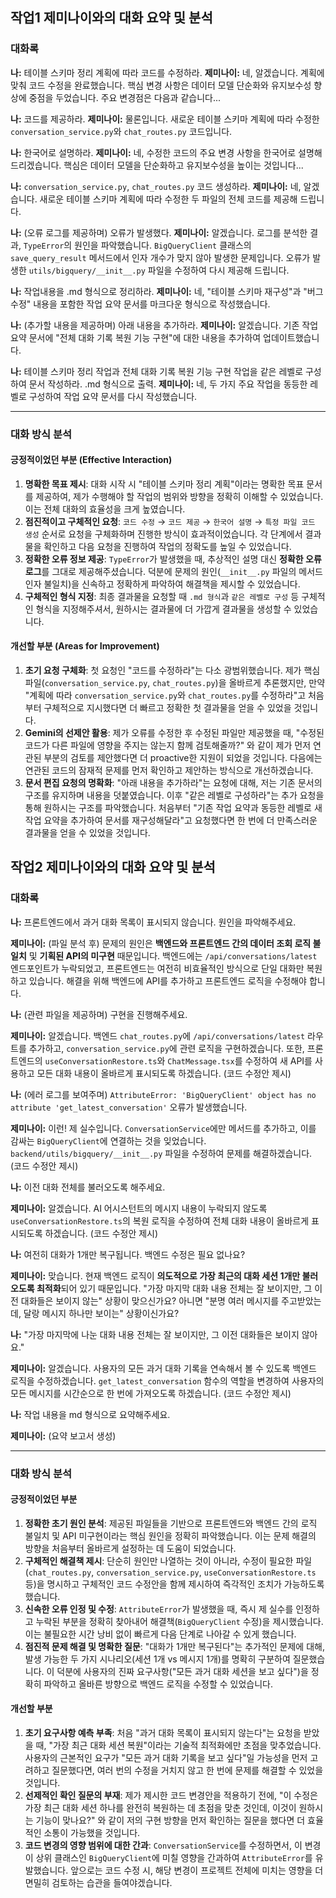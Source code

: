 ## 작업1 제미나이와의 대화 요약 및 분석

### 대화록

**나:** 테이블 스키마 정리 계획에 따라 코드를 수정하라.
**제미나이:** 네, 알겠습니다. 계획에 맞춰 코드 수정을 완료했습니다. 핵심 변경 사항은 데이터 모델 단순화와 유지보수성 향상에 중점을 두었습니다. 주요 변경점은 다음과 같습니다...

**나:** 코드를 제공하라.
**제미나이:** 물론입니다. 새로운 테이블 스키마 계획에 따라 수정한 `conversation_service.py`와 `chat_routes.py` 코드입니다.

**나:** 한국어로 설명하라.
**제미나이:** 네, 수정한 코드의 주요 변경 사항을 한국어로 설명해 드리겠습니다. 핵심은 데이터 모델을 단순화하고 유지보수성을 높이는 것입니다...

**나:** `conversation_service.py`, `chat_routes.py` 코드 생성하라.
**제미나이:** 네, 알겠습니다. 새로운 테이블 스키마 계획에 따라 수정한 두 파일의 전체 코드를 제공해 드립니다.

**나:** (오류 로그를 제공하며) 오류가 발생했다.
**제미나이:** 알겠습니다. 로그를 분석한 결과, `TypeError`의 원인을 파악했습니다. `BigQueryClient` 클래스의 `save_query_result` 메서드에서 인자 개수가 맞지 않아 발생한 문제입니다. 오류가 발생한 `utils/bigquery/__init__.py` 파일을 수정하여 다시 제공해 드립니다.

**나:** 작업내용을 .md 형식으로 정리하라.
**제미나이:** 네, "테이블 스키마 재구성"과 "버그 수정" 내용을 포함한 작업 요약 문서를 마크다운 형식으로 작성했습니다.

**나:** (추가할 내용을 제공하며) 아래 내용을 추가하라.
**제미나이:** 알겠습니다. 기존 작업 요약 문서에 "전체 대화 기록 복원 기능 구현"에 대한 내용을 추가하여 업데이트했습니다.

**나:** 테이블 스키마 정리 작업과 전체 대화 기록 복원 기능 구현 작업을 같은 레벨로 구성하여 문서 작성하라. .md 형식으로 출력.
**제미나이:** 네, 두 가지 주요 작업을 동등한 레벨로 구성하여 작업 요약 문서를 다시 작성했습니다.

---

### 대화 방식 분석

#### 긍정적이었던 부분 (Effective Interaction)

1.  **명확한 목표 제시**: 대화 시작 시 "테이블 스키마 정리 계획"이라는 명확한 목표 문서를 제공하여, 제가 수행해야 할 작업의 범위와 방향을 정확히 이해할 수 있었습니다. 이는 전체 대화의 효율성을 크게 높였습니다.
2.  **점진적이고 구체적인 요청**: `코드 수정` → `코드 제공` → `한국어 설명` → `특정 파일 코드 생성` 순서로 요청을 구체화하며 진행한 방식이 효과적이었습니다. 각 단계에서 결과물을 확인하고 다음 요청을 진행하여 작업의 정확도를 높일 수 있었습니다.
3.  **정확한 오류 정보 제공**: `TypeError`가 발생했을 때, 추상적인 설명 대신 **정확한 오류 로그**를 그대로 제공해주셨습니다. 덕분에 문제의 원인(`__init__.py` 파일의 메서드 인자 불일치)을 신속하고 정확하게 파악하여 해결책을 제시할 수 있었습니다.
4.  **구체적인 형식 지정**: 최종 결과물을 요청할 때 `.md 형식`과 `같은 레벨로 구성` 등 구체적인 형식을 지정해주셔서, 원하시는 결과물에 더 가깝게 결과물을 생성할 수 있었습니다.

#### 개선할 부분 (Areas for Improvement)

1.  **초기 요청 구체화**: 첫 요청인 "코드를 수정하라"는 다소 광범위했습니다. 제가 핵심 파일(`conversation_service.py`, `chat_routes.py`)을 올바르게 추론했지만, 만약 "계획에 따라 `conversation_service.py`와 `chat_routes.py`를 수정하라"고 처음부터 구체적으로 지시했다면 더 빠르고 정확한 첫 결과물을 얻을 수 있었을 것입니다.
2.  **Gemini의 선제안 활용**: 제가 오류를 수정한 후 수정된 파일만 제공했을 때, "수정된 코드가 다른 파일에 영향을 주지는 않는지 함께 검토해줄까?" 와 같이 제가 먼저 연관된 부분의 검토를 제안했다면 더 proactive한 지원이 되었을 것입니다. 다음에는 연관된 코드의 잠재적 문제를 먼저 확인하고 제안하는 방식으로 개선하겠습니다.
3.  **문서 편집 요청의 명확화**: "아래 내용을 추가하라"는 요청에 대해, 저는 기존 문서의 구조를 유지하며 내용을 덧붙였습니다. 이후 "같은 레벨로 구성하라"는 추가 요청을 통해 원하시는 구조를 파악했습니다. 처음부터 "기존 작업 요약과 동등한 레벨로 새 작업 요약을 추가하여 문서를 재구성해달라"고 요청했다면 한 번에 더 만족스러운 결과물을 얻을 수 있었을 것입니다.

## 작업2 제미나이와의 대화 요약 및 분석

### 대화록

**나:** 프론트엔드에서 과거 대화 목록이 표시되지 않습니다. 원인을 파악해주세요.

**제미나이:** (파일 분석 후) 문제의 원인은 **백엔드와 프론트엔드 간의 데이터 조회 로직 불일치** 및 **기획된 API의 미구현** 때문입니다. 백엔드에는 `/api/conversations/latest` 엔드포인트가 누락되었고, 프론트엔드는 여전히 비효율적인 방식으로 단일 대화만 복원하고 있습니다. 해결을 위해 백엔드에 API를 추가하고 프론트엔드 로직을 수정해야 합니다.

**나:** (관련 파일을 제공하며) 구현을 진행해주세요.

**제미나이:** 알겠습니다. 백엔드 `chat_routes.py`에 `/api/conversations/latest` 라우트를 추가하고, `conversation_service.py`에 관련 로직을 구현하겠습니다. 또한, 프론트엔드의 `useConversationRestore.ts`와 `ChatMessage.tsx`를 수정하여 새 API를 사용하고 모든 대화 내용이 올바르게 표시되도록 하겠습니다. (코드 수정안 제시)

**나:** (에러 로그를 보여주며) `AttributeError: 'BigQueryClient' object has no attribute 'get_latest_conversation'` 오류가 발생했습니다.

**제미나이:** 이런! 제 실수입니다. `ConversationService`에만 메서드를 추가하고, 이를 감싸는 `BigQueryClient`에 연결하는 것을 잊었습니다. `backend/utils/bigquery/__init__.py` 파일을 수정하여 문제를 해결하겠습니다. (코드 수정안 제시)

**나:** 이전 대화 전체를 불러오도록 해주세요.

**제미나이:** 알겠습니다. AI 어시스턴트의 메시지 내용이 누락되지 않도록 `useConversationRestore.ts`의 복원 로직을 수정하여 전체 대화 내용이 올바르게 표시되도록 하겠습니다. (코드 수정안 제시)

**나:** 여전히 대화가 1개만 복구됩니다. 백엔드 수정은 필요 없나요?

**제미나이:** 맞습니다. 현재 백엔드 로직이 **의도적으로 가장 최근의 대화 세션 1개만 불러오도록 최적화**되어 있기 때문입니다. "가장 마지막 대화 내용 전체는 잘 보이지만, 그 이전 대화들은 보이지 않는" 상황이 맞으신가요? 아니면 "분명 여러 메시지를 주고받았는데, 달랑 메시지 하나만 보이는" 상황이신가요?

**나:** "가장 마지막에 나눈 대화 내용 전체는 잘 보이지만, 그 이전 대화들은 보이지 않아요."

**제미나이:** 알겠습니다. 사용자의 모든 과거 대화 기록을 연속해서 볼 수 있도록 백엔드 로직을 수정하겠습니다. `get_latest_conversation` 함수의 역할을 변경하여 사용자의 모든 메시지를 시간순으로 한 번에 가져오도록 하겠습니다. (코드 수정안 제시)

**나:** 작업 내용을 md 형식으로 요약해주세요.

**제미나이:** (요약 보고서 생성)

---

### 대화 방식 분석

#### 긍정적이었던 부분

1.  **정확한 초기 원인 분석**: 제공된 파일들을 기반으로 프론트엔드와 백엔드 간의 로직 불일치 및 API 미구현이라는 핵심 원인을 정확히 파악했습니다. 이는 문제 해결의 방향을 처음부터 올바르게 설정하는 데 도움이 되었습니다.
2.  **구체적인 해결책 제시**: 단순히 원인만 나열하는 것이 아니라, 수정이 필요한 파일(`chat_routes.py`, `conversation_service.py`, `useConversationRestore.ts` 등)을 명시하고 구체적인 코드 수정안을 함께 제시하여 즉각적인 조치가 가능하도록 했습니다.
3.  **신속한 오류 인정 및 수정**: `AttributeError`가 발생했을 때, 즉시 제 실수를 인정하고 누락된 부분을 정확히 찾아내어 해결책(`BigQueryClient` 수정)을 제시했습니다. 이는 불필요한 시간 낭비 없이 빠르게 다음 단계로 나아갈 수 있게 했습니다.
4.  **점진적 문제 해결 및 명확한 질문**: "대화가 1개만 복구된다"는 추가적인 문제에 대해, 발생 가능한 두 가지 시나리오(세션 1개 vs 메시지 1개)를 명확히 구분하여 질문했습니다. 이 덕분에 사용자의 진짜 요구사항("모든 과거 대화 세션을 보고 싶다")을 정확히 파악하고 올바른 방향으로 백엔드 로직을 수정할 수 있었습니다.

#### 개선할 부분

1.  **초기 요구사항 예측 부족**: 처음 "과거 대화 목록이 표시되지 않는다"는 요청을 받았을 때, "가장 최근 대화 세션 복원"이라는 기술적 최적화에만 초점을 맞추었습니다. 사용자의 근본적인 요구가 "모든 과거 대화 기록을 보고 싶다"일 가능성을 먼저 고려하고 질문했다면, 여러 번의 수정을 거치지 않고 한 번에 문제를 해결할 수 있었을 것입니다.
2.  **선제적인 확인 질문의 부재**: 제가 제시한 코드 변경안을 적용하기 전에, "이 수정은 가장 최근 대화 세션 하나를 완전히 복원하는 데 초점을 맞춘 것인데, 이것이 원하시는 기능이 맞나요?" 와 같이 저의 구현 방향을 먼저 확인하는 질문을 했다면 더 효율적인 소통이 가능했을 것입니다.
3.  **코드 변경의 영향 범위에 대한 간과**: `ConversationService`를 수정하면서, 이 변경이 상위 클래스인 `BigQueryClient`에 미칠 영향을 간과하여 `AttributeError`를 유발했습니다. 앞으로는 코드 수정 시, 해당 변경이 프로젝트 전체에 미치는 영향을 더 면밀히 검토하는 습관을 들여야겠습니다.